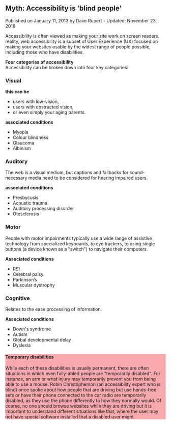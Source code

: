 
<body>

<article>
  
   
  <h1>Myth: Accessibility is 'blind people'</h1>

  

  <p> <italic> Published on January 11, 2013 by Dave Rupert - Updated: November 23, 2018 </italic> </p>
  <p>Accessibility is often viewed as making your site work on screen readers.   
        reality, web accessibility is a subset of User Experience (UX) 
         focused on making your websites usable by the widest range of people possible, 
          including those who have disabilities.</p>
          <p> <strong>Four categories of accessibility</strong><br>
                Accessibility can be broken down into four key categories:</p>
                 <section>
                        <h3>Visual</h3>
                        <p>
                        <strong>this can be </strong> 
                          <ul>
                                <li>users with low-vision,</li>
                                <li>users with obstructed vision,</li>
                                <li>or even simply your aging parents.</li>
                              </ul>
                              <p> <strong>associated conditions</strong></p>
                              <ul><li>Myopia</li><li> Colour blindness</li>
                                                    <li>Glaucoma</li>
                                                            <li> Albinism</li>
                              </ul>
                        </p>
                      </section>
                      <section>
                         <h3>Auditory</h3>
                        <p>The web is a visual medium, but captions and fallbacks for sound-necessary media need to be 
                            considered for hearing impaired users. </p> 
                             <strong>associated conditions</strong>
                              <ul>                                   
                                            <li> Presbycusis</li>
                                                    <li> Acoustic trauma</li>
                                                            <li> Auditory processing disorder</li>
                                                                    <li> Otosclerosis</li>
                                  </ul>                            
                          </section>
                          <section>
                                <h3>Motor</h3>
                       <p>People with motor impairments typically use a wide range of assistive technology from specialized keyboards,
                            to eye trackers, to using single buttons (a device known as a "switch") to navigate their computers.</p>
                            <p><strong>Associated conditions</strong></p>
                            <ul>
                            <li>RSI</li>
                                <li>Cerebral palsy</li>
                                    <li>Parkinson’s</li>
                                        <li>Muscular dystrophy</li>
                            </ul>
                            </section>
                            <section>
                            <h3> Cognitive </h3>
                            Relates to the ease processing of information.
                            <p><strong>Associated conditions</strong></p>
                            <ul>
                                <li>Down's syndrome</li>
                                <li>Autism</li>
                                <li>Global developmental delay</li>
                                <li>Dyslexia</li>
                            </ul>
                            </section>
                            <div style="background-color:rgb(247, 169, 173)">
                            <p>
                               <h4> <Strong>Temporary disabilities</Strong></h4>                               
                                While each of these disabilities is usually permanent, there are often situations in which even fully-abled people are "temporarily disabled".
                                 For instance, an arm or wrist injury may temporarily prevent you from being able to use a mouse.
                            Robin Christopherson (an accessibility expert who is blind) once spoke about how people that are driving but 
                            use hands-free sets or have their phone connected to the car radio are temporarily disabled, as they use the 
                            phone differently to how they normally would. Of course, no one should browse websites while they are driving 
                            but it is important to understand different situations like that,
                            where the user may not have special software installed that a disabled user might.
                            </p>
                            </div>  
        


      
                                              
</article>

</body>
